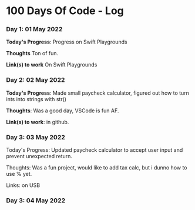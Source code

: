 # 100 Days Of Code - Log

### Day 1: 01 May 2022

**Today's Progress**: Progress on Swift Playgrounds

**Thoughts** Ton of fun.

**Link(s) to work**
On Swift Playgrounds

### Day 2: 02 May 2022

**Today's Progress**: Made small paycheck calculator, figured out how to turn ints into strings with str()

**Thoughts**: Was a good day, VSCode is fun AF. 

**Link(s) to work**: in github.

### Day 3: 03 May 2022

Today's Progress: Updated paycheck calculator to accept user input and prevent unexpected return.

Thoughts: Was a fun project, would like to add tax calc, but i dunno how to use % yet.

Links: on USB

### Day 3: 04 May 2022

